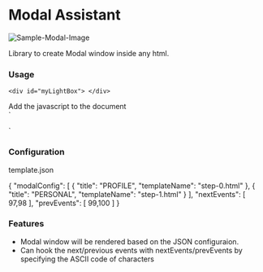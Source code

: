 # Modal Assistant

![Sample-Modal-Image](https://github.com/jay-git/modal-assistant/blob/master/design/step1.png)

Library to create Modal window inside any html.

### Usage


`<div id="myLightBox"> </div>`

Add the javascript to the document  
`<script src="modal.js"></script>
<script>
    modalCreate("#myLightBox");
</script>`

### Configuration

template.json

{
    "modalConfig": [
        {
            "title": "PROFILE",
            "templateName": "step-0.html"
        },
        {
            "title": "PERSONAL",
            "templateName": "step-1.html"
        }
    ],
    "nextEvents": [
        97,98
    ],
    "prevEvents": [
        99,100
    ]
}

### Features
  - Modal window will be rendered based on the JSON configuraion.
  - Can hook the next/previous events with nextEvents/prevEvents by specifying the ASCII code of characters
  



